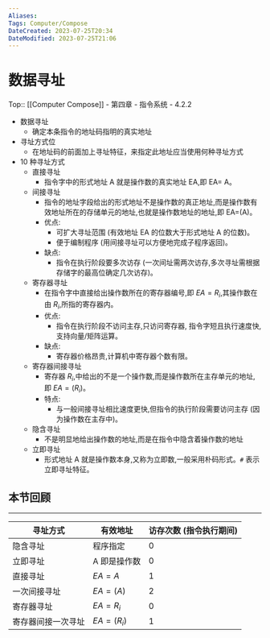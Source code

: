 ```yaml
---
Aliases: 
Tags: Computer/Compose 
DateCreated: 2023-07-25T20:34
DateModified: 2023-07-25T21:06
---
```

# 数据寻址
Top:: [[Computer Compose]] - 第四章 - 指令系统 - 4.2.2

- 数据寻址
	- 确定本条指令的地址码指明的真实地址
- 寻址方式位
	- 在地址码的前面加上寻址特征，来指定此地址应当使用何种寻址方式
- 10 种寻址方式
	- 直接寻址  
		- 指令字中的形式地址 A 就是操作数的真实地址 EA,即 EA= A。
	- 间接寻址
		- 指令的地址字段给出的形式地址不是操作数的真正地址,而是操作数有效地址所在的存储单元的地址,也就是操作数地址的地址,即 EA=(A)。
		- 优点:
			- 可扩大寻址范围 (有效地址 EA 的位数大于形式地址 A 的位数)。
			- 便于编制程序 (用间接寻址可以方便地完成子程序返回)。
		- 缺点:
			- 指令在执行阶段要多次访存 (一次间址需两次访存,多次寻址需根据存储字的最高位确定几次访存)。
	- 寄存器寻址
		- 在指令字中直接给出操作数所在的寄存器编号,即 $EA=R_{i}$,其操作数在由 $R_{i}$,所指的寄存器内。
		- 优点:
			- 指令在执行阶段不访问主存,只访问寄存器, 指令字短且执行速度快,支持向量/矩阵运算。
		- 缺点:
			- 寄存器价格昂贵,计算机中寄存器个数有限。
	- 寄存器间接寻址
		- 寄存器 $R_{i}$,中给出的不是一个操作数,而是操作数所在主存单元的地址, 即 $EA=(R_{i})$。
		- 特点:
			- 与一般间接寻址相比速度更快,但指令的执行阶段需要访问主存 (因为操作数在主存中)。
	- 隐含寻址
		- 不是明显地给出操作数的地址,而是在指令中隐含着操作数的地址
	- 立即寻址
		- 形式地址 A 就是操作数本身,又称为立即数,一般采用朴码形式。`#` 表示立即寻址特征。

## 本节回顾
---

| 寻址方式     | 有效地址 | 访存次数 (指令执行期间) |
| ------------ | -------- | ----------------------- |
| 隐含寻址     | 程序指定 | 0                       |
| 立即寻址     |A 即是操作数          | 0                       |
| 直接寻址     |         $EA=A$ | 1                       |
| 一次间接寻址 |         $EA=(A)$ | 2                       |
| 寄存器寻址   |  $EA=R_{i}$        | 0                       |
| 寄存器间接一次寻址             |         $EA=(R_{i})$ | 1                        |
